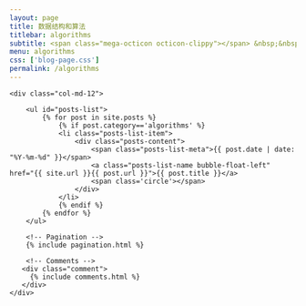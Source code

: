 ```yaml
---
layout: page
title: 数据结构和算法
titlebar: algorithms
subtitle: <span class="mega-octicon octicon-clippy"></span> &nbsp;&nbsp; Java数据结构和算法系列文章
menu: algorithms
css: ['blog-page.css']
permalink: /algorithms
---
```


<div class="row">

    <div class="col-md-12">

        <ul id="posts-list">
            {% for post in site.posts %}
                {% if post.category=='algorithms' %}
                <li class="posts-list-item">
                    <div class="posts-content">
                        <span class="posts-list-meta">{{ post.date | date: "%Y-%m-%d" }}</span>
                        <a class="posts-list-name bubble-float-left" href="{{ site.url }}{{ post.url }}">{{ post.title }}</a>
                        <span class='circle'></span>
                    </div>
                </li>
                {% endif %}
            {% endfor %}
        </ul> 

        <!-- Pagination -->
        {% include pagination.html %}

        <!-- Comments -->
       <div class="comment">
         {% include comments.html %}
       </div>
    </div>

</div>
<script>
    $(document).ready(function(){

        // Enable bootstrap tooltip
        $("body").tooltip({ selector: '[data-toggle=tooltip]' });

    });
</script>


